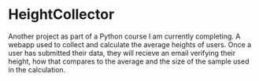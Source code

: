 # HeightCollector

Another project as part of a Python course I am currently completing. A webapp used to collect and calculate the average heights of users. Once a user has submitted their data, they will recieve an email verifying their height, how that compares to the average and the size of the sample used in the calculation.
